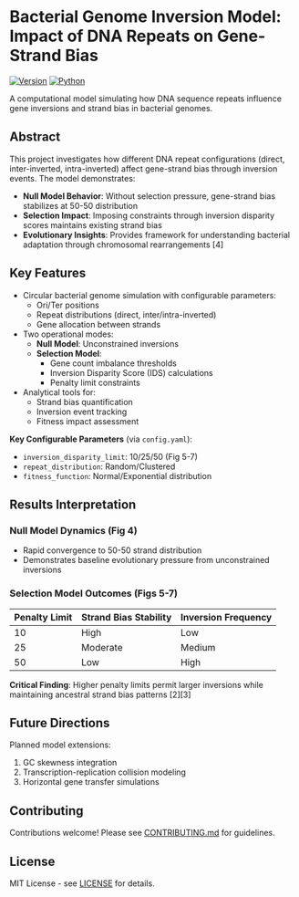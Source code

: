 # Bacterial Genome Inversion Model: Impact of DNA Repeats on Gene-Strand Bias

[![Version](https://img.shields.io/badge/version-1.0.0-blue)](https://github.com/sayeraselvan/Data-science-minor-project)
[![Python](https://img.shields.io/badge/python-3.9%2B-blue)](https://www.python.org/)

A computational model simulating how DNA sequence repeats influence gene inversions and strand bias in bacterial genomes.

## Abstract
This project investigates how different DNA repeat configurations (direct, inter-inverted, intra-inverted) affect gene-strand bias through inversion events. The model demonstrates:
- **Null Model Behavior**: Without selection pressure, gene-strand bias stabilizes at 50-50 distribution
- **Selection Impact**: Imposing constraints through inversion disparity scores maintains existing strand bias
- **Evolutionary Insights**: Provides framework for understanding bacterial adaptation through chromosomal rearrangements [4]

## Key Features
- Circular bacterial genome simulation with configurable parameters:
  - Ori/Ter positions
  - Repeat distributions (direct, inter/intra-inverted)
  - Gene allocation between strands
- Two operational modes:
  - **Null Model**: Unconstrained inversions
  - **Selection Model**:
    - Gene count imbalance thresholds
    - Inversion Disparity Score (IDS) calculations
    - Penalty limit constraints
- Analytical tools for:
  - Strand bias quantification
  - Inversion event tracking
  - Fitness impact assessment



**Key Configurable Parameters** (via `config.yaml`):
- `inversion_disparity_limit`: 10/25/50 (Fig 5-7)
- `repeat_distribution`: Random/Clustered
- `fitness_function`: Normal/Exponential distribution

## Results Interpretation
### Null Model Dynamics (Fig 4)
- Rapid convergence to 50-50 strand distribution
- Demonstrates baseline evolutionary pressure from unconstrained inversions

### Selection Model Outcomes (Figs 5-7)
| Penalty Limit | Strand Bias Stability | Inversion Frequency |
|---------------|-----------------------|---------------------|
| 10            | High                  | Low                 |
| 25            | Moderate              | Medium              |
| 50            | Low                   | High                |

**Critical Finding**: Higher penalty limits permit larger inversions while maintaining ancestral strand bias patterns [2][3]

## Future Directions
Planned model extensions:
1. GC skewness integration
2. Transcription-replication collision modeling
3. Horizontal gene transfer simulations

## Contributing
Contributions welcome! Please see [CONTRIBUTING.md](CONTRIBUTING.md) for guidelines.

## License
MIT License - see [LICENSE](LICENSE) for details.

